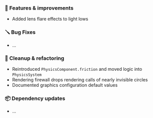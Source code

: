 ### 🚀 Features & improvements

- Added lens flare effects to light lows

### 🪛 Bug Fixes

- ...

### 🧽 Cleanup & refactoring

- Reintroduced `PhysicsComponent.friction` and moved logic into `PhysicsSystem`
- Rendering firewall drops rendering calls of nearly invisible circles
- Documented graphics configuration default values

### 📦 Dependency updates

- ...